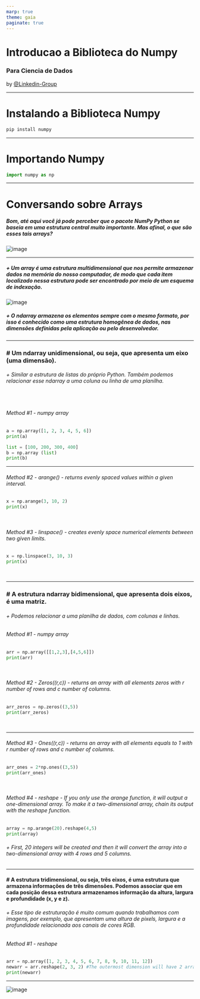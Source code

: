 ```yaml
---
marp: true
theme: gaia
paginate: true
---
```


# Introducao a Biblioteca do Numpy

### Para Ciencia de Dados

by [@Linkedin-Group]()

---
# Instalando a Biblioteca Numpy

```py
pip install numpy
```
---

# Importando Numpy

```py
import numpy as np
```

---
# Conversando sobre Arrays

##### Bom, até aqui você já pode perceber que o pacote NumPy Python se baseia em uma estrutura central muito importante. Mas afinal, o que são esses tais arrays?

![image](https://i0.wp.com/indianaiproduction.com/wp-content/uploads/2019/06/NumPy-Array-Size.png?resize=640%2C261&ssl=1)



---
##### + Um array é uma estrutura multidimensional que nos permite armazenar dados na memória do nosso computador, de modo que cada item localizado nessa estrutura pode ser encontrado por meio de um esquema de indexação.


![image](https://eli.thegreenplace.net/images/2015/row-major-2D.png)



##### + O ndarray armazena os elementos sempre com o mesmo formato, por isso é conhecido como uma estrutura homogênea de dados, nas dimensões definidas pela aplicação ou pelo desenvolvedor. 

---


### # Um ndarray unidimensional, ou seja, que apresenta um eixo (uma dimensão). 
######  + Similar a estrutura de listas do próprio Python. Também podemos relacionar esse ndarray a uma coluna ou linha de uma planilha.

<br/>

###### Method #1 - numpy array

```py
a = np.array([1, 2, 3, 4, 5, 6])
print(a)

list = [100, 200, 300, 400]
b = np.array (list)
print(b)
```

---
###### Method #2 - arange() - returns evenly spaced values within a given interval.

```py
x = np.arange(3, 10, 2)
print(x)
```
<br/>

###### Method #3 - linspace() - creates evenly space numerical elements between two given limits.
```py
x = np.linspace(3, 10, 3)
print(x)
```
<br/>

---
### # A estrutura ndarray bidimensional, que apresenta dois eixos, é uma matriz.
###### + Podemos relacionar a uma planilha de dados, com colunas e linhas.



###### Method #1 - numpy array

```py
arr = np.array([[1,2,3],[4,5,6]])
print(arr)
```
<br/>

###### Method #2 - Zeros((r,c)) - returns an array with all elements zeros with r number of rows and c number of columns.

```py
arr_zeros = np.zeros((3,5))
print(arr_zeros)
```
<br/>

---
###### Method #3 - Ones((r,c)) - returns an array with all elements equals to 1 with r number of rows and c number of columns.

```py
arr_ones = 2*np.ones((3,5))
print(arr_ones)
```
<br/>

###### Method #4 - reshape - If you only use the arange function, it will output a one-dimensional array. To make it a two-dimensional array, chain its output with the reshape function.

```py
array = np.arange(20).reshape(4,5)
print(array)
```
###### + First, 20 integers will be created and then it will convert the array into a two-dimensional array with 4 rows and 5 columns. 
---

#### # A estrutura tridimensional, ou seja, três eixos, é uma estrutura que armazena informações de três dimensões. Podemos associar que em cada posição dessa estrutura armazenamos informação da altura, largura e profundidade (x, y e z). 
###### + Esse tipo de estruturação é muito comum quando trabalhamos com imagens, por exemplo, que apresentam uma altura de pixels, largura e a profundidade relacionada aos canais de cores RGB. 

###### Method #1 - reshape
```py
arr = np.array([1, 2, 3, 4, 5, 6, 7, 8, 9, 10, 11, 12])
newarr = arr.reshape(2, 3, 2) #The outermost dimension will have 2 arrays that contains 3 arrays, each with 2 elements:
print(newarr)
```
---

![image](https://miro.medium.com/v2/resize:fit:720/format:webp/1*R0wH6D43-rzG7ivvEhSFkA.png)




